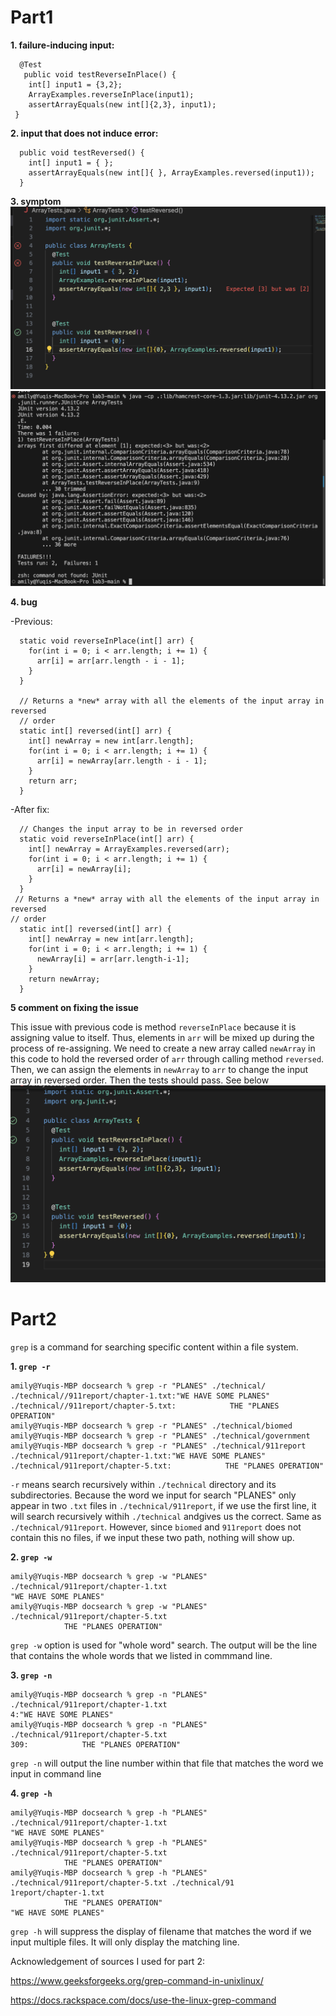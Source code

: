 # Part1
**1. failure-inducing input:**


```public class ArrayTests {
  @Test 
   public void testReverseInPlace() {
    int[] input1 = {3,2};
    ArrayExamples.reverseInPlace(input1);
    assertArrayEquals(new int[]{2,3}, input1);
 }
```

**2. input that does not induce error:**


```@Test
  public void testReversed() {
    int[] input1 = { };
    assertArrayEquals(new int[]{ }, ArrayExamples.reversed(input1));
  }
```


**3. symptom**
![Image](lab_re3_1.png)
![Image](lab_re3_2.png)

**4. bug**


-Previous:


```  // Changes the input array to be in reversed order
  static void reverseInPlace(int[] arr) {
    for(int i = 0; i < arr.length; i += 1) {
      arr[i] = arr[arr.length - i - 1];
    }
  }

  // Returns a *new* array with all the elements of the input array in reversed
  // order
  static int[] reversed(int[] arr) {
    int[] newArray = new int[arr.length];
    for(int i = 0; i < arr.length; i += 1) {
      arr[i] = newArray[arr.length - i - 1];
    }
    return arr;
  }
```

-After fix:


```public class ArrayExamples {
  // Changes the input array to be in reversed order
  static void reverseInPlace(int[] arr) {
    int[] newArray = ArrayExamples.reversed(arr);
    for(int i = 0; i < arr.length; i += 1) {
      arr[i] = newArray[i];
    }
  }
 // Returns a *new* array with all the elements of the input array in reversed
// order
  static int[] reversed(int[] arr) {
    int[] newArray = new int[arr.length];
    for(int i = 0; i < arr.length; i += 1) {
      newArray[i] = arr[arr.length-i-1];
    }
    return newArray;
  }
```

**5 comment on fixing the issue**


This issue with previous code is method `reverseInPlace` because it is assigning value to itself. Thus, elements in `arr` will be mixed up during the process of re-assigning. We need to create a new array called `newArray` in this code to hold the reversed order of `arr` through calling method `reversed`. Then, we can assign the elements in `newArray` to `arr` to change the input array in reversed order. Then the tests should pass. See below
![Image](lab_re3_6.png)

# Part2

`grep` is a command for searching specific content within a file system.


**1. `grep -r`**
```
amily@Yuqis-MBP docsearch % grep -r "PLANES" ./technical/         
./technical//911report/chapter-1.txt:"WE HAVE SOME PLANES"
./technical//911report/chapter-5.txt:            THE "PLANES OPERATION"
amily@Yuqis-MBP docsearch % grep -r "PLANES" ./technical/biomed                 
amily@Yuqis-MBP docsearch % grep -r "PLANES" ./technical/government             
amily@Yuqis-MBP docsearch % grep -r "PLANES" ./technical/911report 
./technical/911report/chapter-1.txt:"WE HAVE SOME PLANES"
./technical/911report/chapter-5.txt:            THE "PLANES OPERATION"
```


`-r` means search recursively within `./technical` directory and its subdirectories. Because the word we input for search "PLANES" only appear in two `.txt` files in `./technical/911report`, if we use the first line, it will search recursively withih `./technical` andgives us the correct. Same as `./technical/911report`. However, since `biomed` and `911report` does not contain this no files, if we input these two path, nothing will show up.

**2. `grep -w`**


```
amily@Yuqis-MBP docsearch % grep -w "PLANES" ./technical/911report/chapter-1.txt 
"WE HAVE SOME PLANES"
amily@Yuqis-MBP docsearch % grep -w "PLANES" ./technical/911report/chapter-5.txt 
            THE "PLANES OPERATION"
```


`grep -w` option is used for "whole word" search. The output will be the line that contains the whole words that we listed in commmand line. 

**3. `grep -n`**


```
amily@Yuqis-MBP docsearch % grep -n "PLANES" ./technical/911report/chapter-1.txt 
4:"WE HAVE SOME PLANES"
amily@Yuqis-MBP docsearch % grep -n "PLANES" ./technical/911report/chapter-5.txt
309:            THE "PLANES OPERATION"
```


`grep -n` will output the line number within that file that matches the word we input in command line

**4. `grep -h`**


```
amily@Yuqis-MBP docsearch % grep -h "PLANES" ./technical/911report/chapter-1.txt
"WE HAVE SOME PLANES"
amily@Yuqis-MBP docsearch % grep -h "PLANES" ./technical/911report/chapter-5.txt
            THE "PLANES OPERATION"
amily@Yuqis-MBP docsearch % grep -h "PLANES" ./technical/911report/chapter-5.txt ./technical/91
1report/chapter-1.txt
            THE "PLANES OPERATION"
"WE HAVE SOME PLANES"
```


`grep -h` will suppress the display of filename that matches the word if we input multiple files. It will only display the matching line.


Acknowledgement of sources I used for part 2:


https://www.geeksforgeeks.org/grep-command-in-unixlinux/


https://docs.rackspace.com/docs/use-the-linux-grep-command




